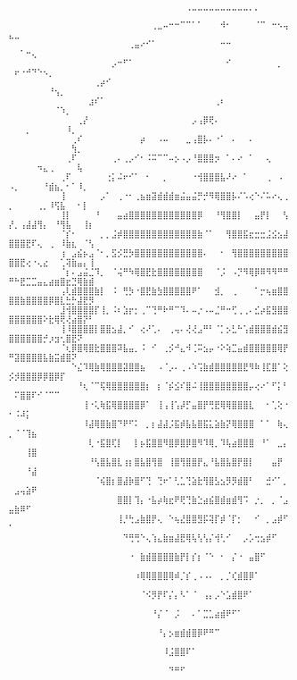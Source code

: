 ⠀⠀⠀⠀⠀⠀⠀⠀⠀⠀⠀⠀⠀⠀⠀⠀⠀⠀⠀⠀⠀⠀⠀⠀⠀⠀⠀⠀⠀⠀⠀⠀⠀⠀⠀⠀⠀⠀⠀⠀⠀⠀⠀⠀⠀⠀⠀⠀⠀⠀⠀⠀⠀⠀⠀⠀⠀⠀⠀⠀⠀⠀⠀⠀⠀⠀⠀⠀⠀⠀
⠀⠀⠀⠀⠀⠀⠀⠀⠀⠀⠀⠀⠀⠀⠀⠀⠀⠀⠀⠀⠀⠀⠀⠀⠀⠀⠀⠀⠀⠀⠀⠀⠀⠀⠀⠀⠀⠀⠀⠀⠀⠀⠀⠀⠀⠀⠀⠀⠀⠀⠀⠀⠀⠀⠀⠀⠀⠀⠀⠀⠀⠀⠀⠀⠀⠀⠀⠀⠀⠀
⠀⠀⠀⠀⠀⠀⠀⠀⠀⠀⠀⠀⠀⠀⠀⠀⠀⠀⠀⠀⠀⠀⠀⠀⠀⠀⠀⠀⠀⠀⠀⠀⠀⠀⠀⠀⠀⠀⠀⠀⠀⠀⠀⠀⠀⠀⠀⠀⠀⠀⠀⠀⠀⠀⠀⠀⠀⠀⠀⠀⠀⠀⠀⠀⠀⠀⠀⠀⠀⠀
⠀⠀⠀⠀⠀⠀⠀⠀⠀⠀⠀⠀⠀⠀⠀⠀⠀⠀⠀⠀⠀⠀⠀⠀⠀⠀⠀⠀⠀⠀⠀⠀⠀⠀⠀⠀⠀⠀⠀⠀⠀⠀⠀⠀⠀⠀⠀⠀⠀⠀⠀⠀⠀⠀⠀⠀⠀⠀⠀⠀⠀⠀⠀⠀⠀⠀⠀⠀⠀⠀
⠀⠀⠀⠀⠀⠀⠀⠀⠀⠀⠀⠀⠀⠀⠀⠀⠀⠀⠀⠀⠀⠀⠀⠀⠀⠀⠀⠀⠀⠀⠀⢀⣀⣀⣀⣀⣀⣀⣀⣀⣀⣀⡀⡀⠀⠀⠀⠀⠀⠀⠀⠀⠀⠀⠀⠀⠀⠀⠀⠀⠀⠀⠀⠀⠀⠀⠀⠀⠀⠀
⠀⠀⠀⠀⠀⠀⠀⠀⠀⠀⠀⠀⠀⠀⠀⠀⠀⠀⠀⠀⠀⠀⠀⠀⠀⢀⣀⠤⠒⠒⠉⠉⠁⠁⠀⠀⠀⠺⠂⠀⠀⠀⠀⠈⠉⠀⠒⠢⢤⣄⣀⠀⠀⠀⠀⠀⠀⠀⠀⠀⠀⠀⠀⠀⠀⠀⠀⠀⠀⠀
⠀⠀⠀⠀⠀⠀⠀⠀⠀⠀⠀⠀⠀⠀⠀⠀⠀⠀⠀⠀⠀⢀⣤⠔⠊⠁⠀⠀⠀⠀⠀⠀⠀⠀⠀⠀⠀⠒⠒⠀⠀⠀⠀⠀⠀⠀⠀⠀⠀⠀⠀⠁⠒⢄⠀⠀⠀⠀⠀⠀⠀⠀⠀⠀⠀⠀⠀⠀⠀⠀
⠀⠀⠀⠀⠀⠀⠀⠀⠀⠀⠀⠀⠀⠀⠀⠀⠀⠀⡠⠒⠋⠁⠀⠀⠀⠀⠀⠀⠀⠀⠀⠀⠀⠀⠀⠀⠀⠀⠊⠀⠀⠀⠀⠀⠀⠀⠀⡀⠀⠀⠖⠐⠚⠙⠑⠢⡀⠀⠀⠀⠀⠀⠀⠀⠀⠀⠀⠀⠀⠀
⠀⠀⠀⠀⠀⠀⠀⠀⠀⠀⠀⠀⠀⠀⠀⢀⡴⠊⠀⠀⠀⠀⠀⠀⠀⠀⠀⠀⠀⠀⠀⠀⠀⠀⠀⠀⠀⠀⠀⠀⠀⠀⠀⠀⠀⠀⠀⠀⠀⠀⠀⠀⠀⠀⠀⠀⠘⢢⡀⠀⠀⠀⠀⠀⠀⠀⠀⠀⠀⠀
⠀⠀⠀⠀⠀⠀⠀⠀⠀⠀⠀⠀⠀⠀⣰⠎⠁⠀⠀⠀⠀⠀⠀⠀⠀⠀⠀⠀⠀⠀⠀⠀⠀⠀⠀⠀⢀⠆⠀⠀⠀⠀⠀⠀⠀⠀⠀⠀⠀⠀⠀⠀⠀⠀⠀⠀⠀⠈⠱⡀⠀⠀⠀⠀⠀⠀⠀⠀⠀⠀
⠀⠀⠀⠀⠀⠀⠀⠀⠀⠀⠀⠀⢀⡜⠀⠀⠀⠀⠀⠀⠀⠀⠀⠀⠀⠀⠀⠀⠀⠀⠀⠀⡠⢠⡿⢟⠄⠀⠀⠀⠀⠀⠀⠀⠀⠀⠀⠀⠀⠀⠀⠀⡀⠀⠀⠀⠀⠀⠀⠸⡀⠀⠀⠀⠀⠀⠀⠀⠀⠀
⠀⠀⠀⠀⠀⠀⠀⠀⠀⠀⠀⢀⠎⠀⠀⠀⠀⠀⠀⠀⠀⠀⠀⡴⠀⠀⠠⠤⠀⠀⠀⣀⢠⣿⡧⠄⠐⠁⠀⠄⠀⠀⠄⠀⠀⠀⠀⠀⠀⠀⠀⠀⠀⠀⠀⠀⠀⠀⠀⠀⢳⡀⠀⠀⠀⠀⠀⠀⠀⠀
⠀⠀⠀⠀⠀⠀⠀⠀⠀⠀⢀⠏⠀⠀⠀⠀⠀⠀⢀⠄⢀⡠⠊⠂⠨⠭⠉⠉⠤⡢⠠⡠⠘⣿⣿⣿⡲⠀⠁⠄⠔⠀⠁⠀⠀⢄⠀⠀⠀⠀⠀⠀⠀⠀⠲⣄⢀⠀⠀⠀⠀⢧⠀⠀⠀⠀⠀⠀⠀⠀
⠀⠀⠀⠀⠀⠀⠀⠀⠀⢀⠏⠀⠀⠀⠀⠀⠀⢐⡅⠬⠖⠊⠁⠀⠂⠀⠀⡀⠀⠀⠀⠀⠐⢺⣿⣿⣿⣧⠜⠔⠀⠁⠀⠀⠀⢀⠀⠠⠀⠠⡀⠀⠀⠀⠀⠘⣾⣦⡀⠂⠁⠸⡀⠀⠀⠀⠀⠀⠀⠀
⠀⠀⠀⠀⠀⠀⠀⠀⠀⢸⠀⠀⠀⠀⠀⠀⡠⠁⠀⢀⠐⠂⢀⣦⣶⣽⣾⣾⣾⣶⣬⣤⣬⡛⡚⠻⢿⣿⣿⡧⠌⠡⢔⠑⠌⠥⠔⢄⢀⡀⠀⠀⠀⠀⢀⡀⠸⢫⣧⠀⠀⠂⡇⠀⠀⠀⠀⠀⠀⠀
⠀⠀⠀⠀⠀⠀⠀⠀⠀⢸⡇⠀⠀⠀⠀⠘⠀⠀⠀⣤⣴⣿⣿⣿⣿⣿⣿⣿⣿⣿⣿⣿⣿⡿⠀⠀⠘⢻⣿⣿⡇⠀⠀⣤⡟⡇⠀⠀⢣⡜⡀⢠⣼⣼⢻⡄⠀⠘⢻⣧⠀⠀⢸⡆⠀⠀⠀⠀⠀⠀
⠀⠀⠀⠀⠀⠀⠀⠀⠀⠈⡎⠂⠀⠀⠀⠀⡀⡀⣨⡾⣿⣿⣿⣿⣿⣿⣿⣿⣿⣿⣿⣿⣿⣷⠈⠁⠀⠀⢻⣿⣿⣯⣖⣒⣒⣨⣪⣢⣼⣿⣿⣿⣟⠏⢄⠀⢀⠀⠸⣷⣆⠀⠈⢣⠀⠀⠀⠀⠀⠀
⠀⠀⠀⠀⠀⠀⠀⠀⠀⢰⠀⣠⣮⡦⣠⠈⠂⡀⣫⡪⣛⡳⣿⣿⣿⣿⣿⣿⣿⣿⣿⣿⣿⣿⠄⠀⠀⠂⠀⢻⣿⣿⣿⣿⣿⣿⣿⣿⣿⣿⣿⣟⢔⠐⢄⣔⠀⠀⢁⢽⣷⣤⡄⢸⠀⠀⠀⠀⠀⠀
⠀⠀⠀⠀⠀⠀⠀⠀⠀⠈⡆⠄⣠⣬⣈⠹⡀⠀⠈⢬⠛⠳⢿⣿⣟⣗⣿⣿⣿⣿⣿⣿⣿⣿⠀⠀⠈⡨⠀⠠⡙⠻⢿⡿⠿⠻⠻⠛⠛⠛⠓⣟⣉⣉⣤⣄⣴⣶⣿⣖⣙⢿⣷⣾⠀⠀⠀⠀⠀⠀
⠀⠀⠀⠀⠀⠀⠀⠀⠀⢠⢇⣾⣿⣿⣿⣷⡇⠀⠨⠀⢛⡳⠐⣿⣟⣷⣳⣿⣿⣿⣿⣿⠟⠁⠀⠀⣺⡀⠀⢀⠀⠀⠀⠁⡒⢦⣶⣿⣿⣿⣿⣷⣿⣿⣿⣿⡿⣿⣇⣓⡓⣼⣟⡻⠀⠀⠀⠀⠀⠀
⠀⠀⠀⠀⠀⠀⠀⠀⠀⣸⢺⣿⣿⣿⣿⡏⢸⡀⠨⠆⣱⡖⡂⢀⠉⢙⠛⠗⠛⠉⠹⠄⠤⡐⠠⠤⣈⠛⠒⢋⢀⢀⠄⣊⡴⣯⣻⣿⣿⣿⣿⣿⣿⣿⣿⠕⣗⢿⢟⢜⣴⣿⡝⠃⠀⠀⠀⠀⠀⠀
⠀⠀⠀⠀⠀⠀⠀⠀⠀⢸⠸⣿⣿⣿⣿⡇⣿⣿⣢⣼⡀⠊⠀⢔⠜⢁⠄⠀⢀⢤⠄⢜⢜⣠⠛⠃⠈⡁⡢⣃⠓⢡⣾⣿⣿⣿⣾⣮⣻⣿⣿⣿⣿⣿⣿⡚⡰⣲⢂⣿⣟⠝⠀⠀⠀⠀⠀⠀⠀⠀
⠀⠀⠀⠀⠀⠀⠀⠀⠀⠈⢆⡿⣿⢿⣿⣗⣿⣿⣿⠽⣧⣤⡀⠨⠀⠊⠀⢀⡪⠚⣄⠺⢈⠭⣢⡤⠐⠕⢵⣉⣤⣾⣿⣿⣿⣿⣿⢿⡟⠛⣽⣿⣿⣿⣿⣧⣷⣭⣾⣿⠝⠀⠀⠀⠀⠀⠀⠀⠀⠀
⠀⠀⠀⠀⠀⠀⠀⠀⠀⠀⠀⠑⣌⠹⢿⣷⢿⣿⣿⣿⣽⣿⣿⣦⠀⠀⠠⠈⡠⠄⢀⠠⠱⢩⣷⣾⣿⣿⣿⣿⣿⣟⠻⠷⢸⣏⣿⠁⢕⡪⡺⣿⣿⣿⡿⡿⣿⡿⡏⠀⠀⠀⠀⠀⠀⠀⠀⠀⠀⠀
⠀⠀⠀⠀⠀⠀⠀⠀⠀⠀⠀⠀⠘⢆⠈⠉⢯⢿⣿⣿⣿⣿⣿⣿⡆⠀⡆⠈⡮⣪⠎⣿⠬⢸⣿⣿⣿⣿⣿⣿⣿⣿⡤⢔⠔⠁⠋⡅⠃⠀⠍⣿⣿⠏⠊⠈⠉⠉⠀⠀⠀⠀⠀⠀⠀⠀⠀⠀⠀⠀
⠀⠀⠀⠀⠀⠀⠀⠀⠀⠀⠀⠀⠀⢸⠐⢅⢷⣯⢿⣿⣿⣿⣿⡿⠁⠀⢸⢠⢸⢡⡼⡋⣤⣿⡟⢛⣟⢿⢿⣿⣿⣿⣇⠀⠀⠂⢁⢕⠐⠂⠨⠼⡅⠀⠀⠀⠀⠀⠀⠀⠀⠀⠀⠀⠀⠀⠀⠀⠀⠀
⠀⠀⠀⠀⠀⠀⠀⠀⠀⠀⠀⠀⠀⠸⣼⢿⣿⣷⣿⠙⠟⠋⠅⠀⡀⡆⣼⣼⡨⣯⡾⣧⣧⣿⣯⣅⣵⣷⡝⢿⣿⣿⣿⠀⠁⠁⠀⢷⢄⡀⠈⠈⢹⣦⠀⠀⠀⠀⠀⠀⠀⠀⠀⠀⠀⠀⠀⠀⠀⠀
⠀⠀⠀⠀⠀⠀⠀⠀⠀⠀⠀⠀⠀⠀⢇⠐⣯⣿⢏⡇⠀⠀⡇⡦⣯⣿⣿⠻⣿⡿⣿⡿⣿⠻⠹⢿⡀⠹⢧⣴⣿⣿⣿⠀⠘⠁⠀⣀⡄⠀⠀⠀⢸⣿⠀⠀⠀⠀⠀⠀⠀⠀⠀⠀⠀⠀⠀⠀⠀⠀
⠀⠀⠀⠀⠀⠀⠀⠀⠀⠀⠀⠀⠀⠀⠘⢣⣿⣧⣿⣇⢰⡆⣿⣧⣿⢻⣿⠀⢸⣿⢻⣿⣿⡟⣄⠘⣧⣿⣧⣿⡟⣿⡇⠀⠀⠀⣤⡟⠀⠀⠀⠀⠘⣼⠀⠀⠀⠀⠀⠀⠀⠀⠀⠀⠀⠀⠀⠀⠀⠀
⠀⠀⠀⠀⠀⠀⠀⠀⠀⠀⠀⠀⠀⠀⠀⠈⢮⣿⡆⣿⣼⡷⣿⠋⢙⠀⢙⠖⠁⢃⣁⢙⣵⣗⢻⣿⣣⣢⡻⡻⣾⣿⠃⠀⠀⣚⠊⠁⡀⠀⣠⢤⣵⠟⠀⠀⠀⠀⠀⠀⠀⠀⠀⠀⠀⠀⠀⠀⠀⠀
⠀⠀⠀⠀⠀⠀⠀⠀⠀⠀⠀⠀⠀⠀⠀⠀⠀⠀⠀⣿⣿⡇⢹⡄⠐⣧⡴⢷⣖⠟⢟⢙⣷⣑⣴⣮⣿⣾⣶⣾⢻⠩⠀⡐⡀⠀⡀⠈⣠⣤⣷⠿⠋⠀⠀⠀⠀⠀⠀⠀⠀⠀⠀⠀⠀⠀⠀⠀⠀⠀
⠀⠀⠀⠀⠀⠀⠀⠀⠀⠀⠀⠀⠀⠀⠀⠀⠀⠀⠀⢸⡘⢓⣠⣷⣿⡟⢄⠀⠑⢦⣜⣿⣿⣻⡯⢽⡏⡾⠈⡏⡂⠀⠀⠊⠀⡀⣠⡾⠋⠁⠀⠀⠀⠀⠀⠀⠀⠀⠀⠀⠀⠀⠀⠀⠀⠀⠀⠀⠀⠀
⠀⠀⠀⠀⠀⠀⠀⠀⠀⠀⠀⠀⠀⠀⠀⠀⠀⠀⠀⠀⠙⢛⢛⠑⢄⢱⣄⣷⣶⣼⣟⢿⢧⢣⢣⡌⢺⢃⠊⠀⠀⡠⡡⢒⣢⡾⠋⠀⠀⠀⠀⠀⠀⠀⠀⠀⠀⠀⠀⠀⠀⠀⠀⠀⠀⠀⠀⠀⠀⠀
⠀⠀⠀⠀⠀⠀⠀⠀⠀⠀⠀⠀⠀⠀⠀⠀⠀⠀⠀⠀⠀⠐⠀⣷⣾⣿⣿⣿⣿⣷⡟⡇⡎⡆⠈⠑⠀⠂⠀⡌⠐⠀⣤⣿⠋⠀⠀⠀⠀⠀⠀⠀⠀⠀⠀⠀⠀⠀⠀⠀⠀⠀⠀⠀⠀⠀⠀⠀⠀⠀
⠀⠀⠀⠀⠀⠀⠀⠀⠀⠀⠀⠀⠀⠀⠀⠀⠀⠀⠀⠀⠀⠀⠰⢿⢿⣿⣿⣿⢿⠾⡈⡎⢀⠠⠠⠄⠀⡀⡈⢎⣾⣿⡿⠁⠀⠀⠀⠀⠀⠀⠀⠀⠀⠀⠀⠀⠀⠀⠀⠀⠀⠀⠀⠀⠀⠀⠀⠀⠀⠀
⠀⠀⠀⠀⠀⠀⠀⠀⠀⠀⠀⠀⠀⠀⠀⠀⠀⠀⠀⠀⠀⠀⠀⠈⠪⡻⡟⠏⡌⡄⠣⠁⠈⠀⢠⡄⡠⠑⣡⣾⣿⠟⠁⠀⠀⠀⠀⠀⠀⠀⠀⠀⠀⠀⠀⠀⠀⠀⠀⠀⠀⠀⠀⠀⠀⠀⠀⠀⠀⠀
⠀⠀⠀⠀⠀⠀⠀⠀⠀⠀⠀⠀⠀⠀⠀⠀⠀⠀⠀⠀⠀⠀⠀⠀⠀⠘⡌⠈⠀⡨⠀⠀⠄⠁⣉⣁⣴⣾⠟⠋⠁⠀⠀⠀⠀⠀⠀⠀⠀⠀⠀⠀⠀⠀⠀⠀⠀⠀⠀⠀⠀⠀⠀⠀⠀⠀⠀⠀⠀⠀
⠀⠀⠀⠀⠀⠀⠀⠀⠀⠀⠀⠀⠀⠀⠀⠀⠀⠀⠀⠀⠀⠀⠀⠀⠀⠀⠘⡄⡢⣶⣾⣾⣿⡿⠟⠛⠉⠀⠀⠀⠀⠀⠀⠀⠀⠀⠀⠀⠀⠀⠀⠀⠀⠀⠀⠀⠀⠀⠀⠀⠀⠀⠀⠀⠀⠀⠀⠀⠀⠀
⠀⠀⠀⠀⠀⠀⠀⠀⠀⠀⠀⠀⠀⠀⠀⠀⠀⠀⠀⠀⠀⠀⠀⠀⠀⠀⠀⠸⣨⣿⣿⠏⠁⠀⠀⠀⠀⠀⠀⠀⠀⠀⠀⠀⠀⠀⠀⠀⠀⠀⠀⠀⠀⠀⠀⠀⠀⠀⠀⠀⠀⠀⠀⠀⠀⠀⠀⠀⠀⠀
⠀⠀⠀⠀⠀⠀⠀⠀⠀⠀⠀⠀⠀⠀⠀⠀⠀⠀⠀⠀⠀⠀⠀⠀⠀⠀⠀⠀⠙⠛⠋⠀⠀⠀⠀⠀⠀⠀⠀⠀⠀⠀⠀⠀⠀⠀⠀⠀⠀⠀⠀⠀⠀⠀⠀⠀⠀⠀⠀⠀⠀⠀⠀⠀⠀⠀⠀⠀⠀⠀
⠀⠀⠀⠀⠀⠀⠀⠀⠀⠀⠀⠀⠀⠀⠀⠀⠀⠀⠀⠀⠀⠀⠀⠀⠀⠀⠀⠀⠀⠀⠀⠀⠀⠀⠀⠀⠀⠀⠀⠀⠀⠀⠀⠀⠀⠀⠀⠀⠀⠀⠀⠀⠀⠀⠀⠀⠀⠀⠀⠀⠀⠀⠀⠀⠀⠀⠀⠀⠀⠀
